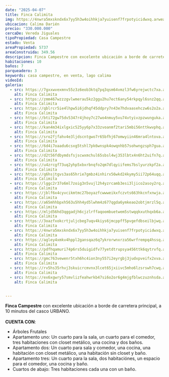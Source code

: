 ```yaml
---
date: "2025-04-07"
title: Finca Calimita
img: https://4nwra5mxskndx6x7yy5h3w4oihhkja7yuisenf7frpotyicidwxq.arweave.net/420QdZeSmjv6_8Y6fduOQc6kg_iiJEaX5YvdPCBIHa8
ubicacion: Calima Darién
precio: "330.000.000"
cercaDe: Vereda Jiguales
tipoPropiedad: Casa Campestre
estado: Venta
areaPropiedad: 5737
areaConstruida: 349.56
descripcion: Finca Campestre con excelente ubicación a borde de carretera principal, a 10 minutos del casco URBANO, con Arboles frutales.
habitaciones: 10
baños: 7
parqueadero: 3
keywords: casa campestre, en venta, lago calima
videoId: 
galeria:
  - src: https://7gxxwvexmnv55z3z6eob3ktq7pq3qsm64vmzl3fw6yrejwctc7xa.arweave.net/-a97VJdja97nefEcHapw--G4SZ7lWZXstvYiRNhTF-4
    alt: Finca Calimita
  - src: https://zmm467wzzzgvlwmerau5kz2ggu2hu7ect6any54rkpqyl6snz2qq.arweave.net/yxnPftnOTVXZhIgp1WdGNTR6fIKfgNx3kVPhhfpNzqE
    alt: Finca Calimita
  - src: https://qblrcr5ie4lhpw5i6jdhqf45ddpry7n43e7hdvaasehczw6s2o2a.arweave.net/gFcRR6gnFnfbqPJGeBedGN8cfbzZPnHUAJEOLNvS07Q
    alt: Finca Calimita
  - src: https://bti72gw75dv5347r4jhoy7c27wo4nmuy5vu74vtyivzpzwunguka.arweave.net/DNH9Gt_o693z8eJO7Hxa_Z3Gspjtaf5WeEVy_NqNNRQ
    alt: Finca Calimita
  - src: https://kan4m34ixlgxic525yy6p7x33zvoanmf2tari5mbi56nttkwvphq.arweave.net/UBvGb4i6zXQLuu4x5_773mrgNYXUwRR1gUd82c1Wq88
    alt: Finca Calimita
  - src: https://sro2fjfahv4e3ljdscntgwo7r65bfhj67omwyiin46mra4lntova.arweave.net/lF2ipKA9eE2tI5CbM1nfj7oSnT77mWwhDeeZEHFtm6o
    alt: Finca Calimita
  - src: https://6d4i7oaadu6csxg5tshl7pk6wnspk4owqnhb57sohwngzsph7gua.arweave.net/8PiPuAAdPClc3ZyOv71es2T1cdaDTh7-Tj2abMnn-ag
    alt: Finca Calimita
  - src: https://d2t56fdbymdsfsjscwxmchul65sbsl4wj353lbtx4n6ht2uifn7q.arweave.net/HqffFGHDByLJMhWuwR6L92QZL5ZO-7WGd-N8eeqIK38
    alt: Finca Calimita
  - src: https://u4zrcgf73uq2yhp5xbxrbnqfo2qm7dlqyiifems7bslyurzkpf2a.arweave.net/pzMRGL_dIawd_bhvELYFdqDPjXDCEFIyXwyXikcqeXQ
    alt: Finca Calimita
  - src: https://q6hsjtgvs3as65hrie7gmbz4inhirx56wkd24kymy5ii72p64uqq.arweave.net/h48kzNWWwS908UE-Zgc8Q06I376yh64rDMdQj-n-5SE
    alt: Finca Calimita
  - src: https://lggc2r37o6ml7zoig3n5vujl2h4yzrcamb3esi3ljico2asoy2rq.arweave.net/WYwtR393mL_lyDbb2tEr0fmMxEBgdkkja0oE7QJOxqM
    alt: Finca Calimita
  - src: https://jblf6x4cyvcikmtmc27boyazfcwwweikxfczvts663hkcnfxnwja.arweave.net/SFZfX4LFRIUybBa-F2AZKK1rEQq5RZrOXvbOoTS3bZI
    alt: Finca Calimita
  - src: https://a65mhhbpxh563u5hh4yd5lwhm4z677qgda6ymkeao2obtjmrzl5q.arweave.net/B7rDnC-5--3Tpz8wPq7HZzPv_gYYPYYogHacGaWRyvs
    alt: Finca Calimita
  - src: https://mljd56hd3qggadjh6cjzlrffaqoombuetwem5stwqqkxuthqxb6a.arweave.net/YtI--OPcDGANJ_CTlcSlBBzmBoSdiM7KdoQVekzwuHw
    alt: Finca Calimita
  - src: https://3oazfxokcrtjuljcbeg7uqv4kiys6jmcppff5pvgefdbseilbjwq.arweave.net/24GS3coUZpotIgkN-kK8UjEvJYJ7yl6-piFGGRELCm0
    alt: Finca Calimita
  - src: https://4nwra5mxskndx6x7yy5h3w4oihhkja7yuisenf7frpotyicidwxq.arweave.net/420QdZeSmjv6_8Y6fduOQc6kg_iiJEaX5YvdPCBIHa8
    alt: Finca Calimita
  - src: https://agley4xmkv4hppl2gansqaz6q7ykrorwnxrza56wrfrempq4hssq.arweave.net/AZZMcuxVeHe9ejAbKAM-h_CoujZt45B31oliRj4cPKU
    alt: Finca Calimita
  - src: https://pdfhqamuri74p6rs5duigidfv77yetdtrupsya456ttk6qytrvfq.arweave.net/eMp4AZSKP8f6MujogyBlr_-CTHONHywDnfTmr0MTjUs
    alt: Finca Calimita
  - src: https://gmc763vewenr5txh6hc4ion3ny557i2eyrgbj3judxpveifx2xva.arweave.net/MwX_bqSxGx7O5_HFxDm7bjvfo0TETBTtNB3fUiC31eo
    alt: Finca Calimita
  - src: https://rv5hs35rhvj3skuicrcmvnx3lcet65jxiivc5mho6lzsrswh7cwq.arweave.net/jXp5b7E9U7kqiBREyrb7WIk_dTdCKi6w7vLzKMrH-K0
    alt: Finca Calimita
  - src: https://ex6xgwry57smvlizfeahwrkb47si6o2or6g4mjgfblwczuznhsda.arweave.net/Jf1zWjjv5MqtGSkAe0VB5-SPO06PjcYkxQrsLNMtPIY
    alt: Finca Calimita
  
 
---
```


**Finca Campestre** con excelente ubicación a borde de carretera principal, a 10 minutos del casco URBANO. <br><br>
**CUENTA CON**: <br>
- Árboles Frutales
- Apartamento uno: Un cuarto para la sala, un cuarto para el comedor, tres habitaciones con closet metálico, una cocina y dos baños.
- Apartamento dos: Un cuarto para sala y comedor, una cocina, una habitación con closet metálico, una habitación sin closet y baño.
- Apartamento tres: Un cuarto para la sala, dos habitaciónes, un espacio para el comedor, una cocina y baño.
- Cuartos de abajo: Tres habitaciones cada una con un baño. <br><br>